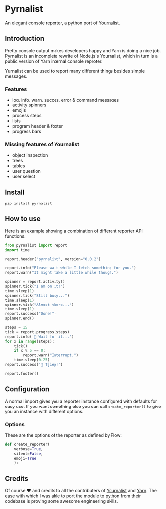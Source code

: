# Pyrnalist

An elegant console reporter, a python port of [Yournalist](https://github.com/0x80/yurnalist).

## Introduction

Pretty console output makes developers happy and Yarn is doing a nice job.
Pyrnalist is an incomplete rewrite of Node.js's Yournalist, which in turn
is a public version of Yarn internal console reproter.

Yurnalist can be used to report many different things besides simple messages.

### Features

* log, info, warn, succes, error & command messages
* activity spinners
* emojis
* process steps
* lists
* program header & footer
* progress bars

### Missing features of Yournalist

* object inspection
* trees
* tables
* user question
* user select

## Install

```sh
pip install pyrnalist
```

## How to use

Here is an example showing a combination of different reporter API functions.

```python
from pyrnalist import report
import time

report.header("pyrnalist", version="0.0.2")

report.info("Please wait while I fetch something for you.")
report.warn("It might take a little while though.")

spinner = report.activity()
spinner.tick("I am on it!")
time.sleep(1)
spinner.tick("Still busy...")
time.sleep(1)
spinner.tick("Almost there...")
time.sleep(1)
report.success("Done!")
spinner.end()

steps = 15
tick = report.progress(steps)
report.info('🥚 Wait for it...')
for x in range(steps):
    tick()
    if x % 5 == 0:
        report.warn("Interrupt.")
    time.sleep(0.25)
report.success('🐣 Tjiep!')

report.footer()
```

## Configuration

A normal import gives you a reporter instance configured with defaults for easy
use. If you want something else you can call `create_reporter()` to give
you an instance with different options.

### Options

These are the options of the reporter as defined by Flow:

```python
def create_reporter(
    verbose=True, 
    silent=False, 
    emoji=True
    ):
```

## Credits

Of course ❤️ and credits to all the contributers of [Yournalist](https://github.com/0x80/yurnalist) and [Yarn](https://yarnpkg.com).
The ease with which I was able to port the module to python from their codebase is proving some awesome engineering skills.
